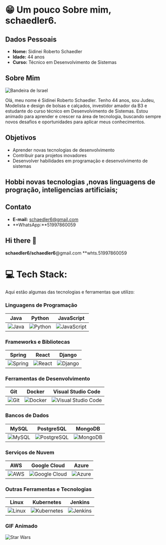 # 😁 Um pouco Sobre mim, schaedler6.

## Dados Pessoais

- **Nome:** Sidinei Roberto Schaedler
- **Idade:** 44 anos
- **Curso:** Técnico em Desenvolvimento de Sistemas

## Sobre Mim

![Bandeira de Israel](https://upload.wikimedia.org/wikipedia/commons/d/d4/Flag_of_Israel.svg)

Olá, meu nome é Sidinei Roberto Schaedler. Tenho 44 anos, sou Judeu, Modelista e design de bolsas e calçados, investidor amador da B3 e estudante do curso técnico em Desenvolvimento de Sistemas. Estou animado para aprender e crescer na área de tecnologia, buscando sempre novos desafios e oportunidades para aplicar meus conhecimentos.

## Objetivos

- Aprender novas tecnologias de desenvolvimento
- Contribuir para projetos inovadores
- Desenvolver habilidades em programação e desenvolvimento de sistemas
## Hobbi novas tecnologias ,novas linguagens de progração, inteligencias artificiais;

## Contato

- **E-mail:** schaedler6@gmail.com
- **WhatsApp:**51997860059

## Hi there 👋
**schaedler6/schaedler6**@gmail.com
**whts.51997860059


# 💻 Tech Stack:
Aqui estão algumas das tecnologias e ferramentas que utilizo:

### Linguagens de Programação
| Java | Python | JavaScript |
| :--: | :----: | :--------: |
| ![Java](https://img.shields.io/badge/Java-ED8B00?style=for-the-badge&logo=java&logoColor=white) | ![Python](https://img.shields.io/badge/Python-3776AB?style=for-the-badge&logo=python&logoColor=white) | ![JavaScript](https://img.shields.io/badge/JavaScript-F7DF1E?style=for-the-badge&logo=javascript&logoColor=black) |
### Frameworks e Bibliotecas
| Spring | React | Django |
| :----: | :---: | :----: |
| ![Spring](https://img.shields.io/badge/Spring-6DB33F?style=for-the-badge&logo=spring&logoColor=white) | ![React](https://img.shields.io/badge/React-20232A?style=for-the-badge&logo=react&logoColor=61DAFB) | ![Django](https://img.shields.io/badge/Django-092E20?style=for-the-badge&logo=django&logoColor=white) |
### Ferramentas de Desenvolvimento
| Git | Docker | Visual Studio Code |
| :-: | :---: | :----------------: |
| ![Git](https://img.shields.io/badge/Git-F05032?style=for-the-badge&logo=git&logoColor=white) | ![Docker](https://img.shields.io/badge/Docker-2496ED?style=for-the-badge&logo=docker&logoColor=white) | ![Visual Studio Code](https://img.shields.io/badge/Visual_Studio_Code-0078d7?style=for-the-badge&logo=visual%20studio%20code&logoColor=white) |
### Bancos de Dados
| MySQL | PostgreSQL | MongoDB |
| :---: | :--------: | :-----: |
| ![MySQL](https://img.shields.io/badge/MySQL-4479A1?style=for-the-badge&logo=mysql&logoColor=white) | ![PostgreSQL](https://img.shields.io/badge/PostgreSQL-336791?style=for-the-badge&logo=postgresql&logoColor=white) | ![MongoDB](https://img.shields.io/badge/MongoDB-4EA94B?style=for-the-badge&logo=mongodb&logoColor=white) |
### Serviços de Nuvem
| AWS | Google Cloud | Azure |
| :-: | :----------: | :---: |
| ![AWS](https://img.shields.io/badge/Amazon_AWS-232F3E?style=for-the-badge&logo=amazon-aws&logoColor=white) | ![Google Cloud](https://img.shields.io/badge/Google_Cloud-4285F4?style=for-the-badge&logo=google-cloud&logoColor=white) | ![Azure](https://img.shields.io/badge/Microsoft_Azure-0078D4?style=for-the-badge&logo=microsoft-azure&logoColor=white) |
### Outras Ferramentas e Tecnologias
| Linux | Kubernetes | Jenkins |
| :---: | :--------: | :-----: |
| ![Linux](https://img.shields.io/badge/Linux-FCC624?style=for-the-badge&logo=linux&logoColor=black) | ![Kubernetes](https://img.shields.io/badge/Kubernetes-326CE5?style=for-the-badge&logo=kubernetes&logoColor=white) | ![Jenkins](https://img.shields.io/badge/Jenkins-D24939?style=for-the-badge&logo=jenkins&logoColor=white) |
### GIF Animado
![Star Wars](https://media.giphy.com/media/l2JHRhAtnJSDNJ2py/giphy.gif)
<!-- Proudly created with GPRM ( https://gprm.itsvg.in ) -->
